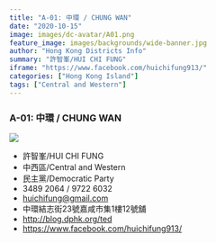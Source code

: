 ```yaml
---
title: "A-01: 中環 / CHUNG WAN"
date: "2020-10-15"
image: images/dc-avatar/A01.png
feature_image: images/backgrounds/wide-banner.jpg
author: "Hong Kong Districts Info"
summary: "許智峯/HUI CHI FUNG"
iframe: "https://www.facebook.com/huichifung913/"
categories: ["Hong Kong Island"]
tags: ["Central and Western"]
---
```


### A-01: 中環 / CHUNG WAN  
![](/images/dc-avatar/A01.png)  

 - 許智峯/HUI CHI FUNG  
 - 中西區/Central and Western  
 - 民主黨/Democratic Party  
 - 3489 2064 / 9722 6032  
 - huichifung@gmail.com  
 - 中環結志街23號嘉咸市集1樓12號舖  
 - http://blog.dphk.org/ted  
 - https://www.facebook.com/huichifung913/
